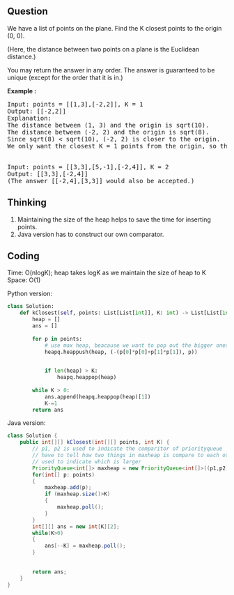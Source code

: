 ## Question
We have a list of points on the plane.  Find the K closest points to the origin (0, 0).<br>

(Here, the distance between two points on a plane is the Euclidean distance.)<br>

You may return the answer in any order.  The answer is guaranteed to be unique (except for the order that it is in.)

**Example :**   
<pre>
Input: points = [[1,3],[-2,2]], K = 1
Output: [[-2,2]]
Explanation: 
The distance between (1, 3) and the origin is sqrt(10).
The distance between (-2, 2) and the origin is sqrt(8).
Since sqrt(8) < sqrt(10), (-2, 2) is closer to the origin.
We only want the closest K = 1 points from the origin, so the answer is just [[-2,2]].


Input: points = [[3,3],[5,-1],[-2,4]], K = 2
Output: [[3,3],[-2,4]]
(The answer [[-2,4],[3,3]] would also be accepted.)
</pre>

## Thinking
1. Maintaining the size of the heap helps to save the time for inserting points.<br>
2. Java version has to construct our own comparator.

## Coding
Time: O(nlogK); heap takes logK as we maintain the size of heap to K </br>
Space: O(1)<br>

Python version:
```python
class Solution:
    def kClosest(self, points: List[List[int]], K: int) -> List[List[int]]:
        heap = []
        ans = []
        
        for p in points:
            # use max heap, beacause we want to pop out the bigger ones
            heapq.heappush(heap, (-(p[0]*p[0]+p[1]*p[1]), p))
            

            if len(heap) > K:
                heapq.heappop(heap)
            
        while K > 0:
            ans.append(heapq.heappop(heap)[1])
            K-=1
        return ans
```

Java version:
```java
class Solution {
    public int[][] kClosest(int[][] points, int K) {
        // p1, p2 is used to indicate the comparitor of priorityqueue
        // have to tell how two things in maxheap is compare to each other
        // used to indicate which is larger 
        PriorityQueue<int[]> maxheap = new PriorityQueue<int[]>((p1,p2) -> (p2[0]*p2[0]+p2[1]*p2[1]-p1[0]*p1[0]-p1[1]*p1[1] ));
        for(int[] p: points)
        {
            maxheap.add(p);
            if (maxheap.size()>K)
            {
                maxheap.poll();
            }
        }
        int[][] ans = new int[K][2];
        while(K>0)
        {
            ans[--K] = maxheap.poll();
        }
        
        
        return ans;
    }
}



```
